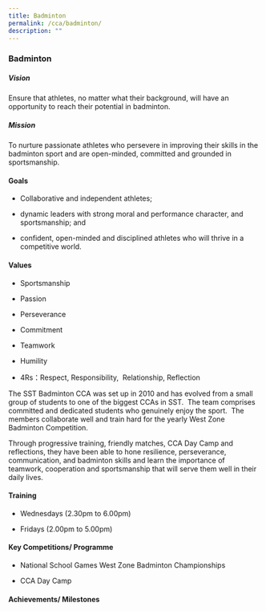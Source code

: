 ```yaml
---
title: Badminton
permalink: /cca/badminton/
description: ""
---
```


### Badminton

##### **Vision**

Ensure that athletes, no matter what their background, will have an opportunity to reach their potential in badminton.

##### **Mission**

To nurture passionate athletes who persevere in improving their skills in the badminton sport and are open-minded, committed and grounded in sportsmanship. 

#### **Goals**
*   Collaborative and independent athletes;
    
*   dynamic leaders with strong moral and performance character, and sportsmanship; and
    
*   confident, open-minded and disciplined athletes who will thrive in a competitive world.
   
#### Values

*   Sportsmanship 
    
*   Passion
    
*   Perseverance
    
*   Commitment
    
*   Teamwork
    
*   Humility
    
*   4Rs：Respect, Responsibility,  Relationship, Reflection
    

The SST Badminton CCA was set up in 2010 and has evolved from a small group of students to one of the biggest CCAs in SST.  The team comprises committed and dedicated students who genuinely enjoy the sport.  The members collaborate well and train hard for the yearly West Zone Badminton Competition. 


Through progressive training, friendly matches, CCA Day Camp and reflections, they have been able to hone resilience, perseverance, communication, and badminton skills and learn the importance of teamwork, cooperation and sportsmanship that will serve them well in their daily lives.    

#### Training 

*   Wednesdays (2.30pm to 6.00pm)
    
*   Fridays (2.00pm to 5.00pm)
    

#### Key Competitions/ Programme

*   National School Games West Zone Badminton Championships
    
*   CCA Day Camp
    
#### Achievements/ Milestones



















